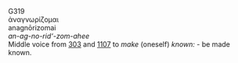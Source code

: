 G319  
ἀναγνωρίζομαι  
anagnōrizomai  
*an-ag-no-rid‘-zom-ahee*  
Middle voice from [303](g0303) and [1107](g1107) to *make* (oneself)
*known:* - be made known.  
